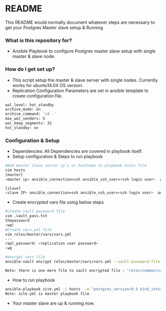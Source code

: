 # README #

This README would normally document whatever steps are necessary to get your Postgres Master slave setup & Running

### What is this repository for? ###

* Ansible Playbook to configure Postgres master slave setup with single master & slave node.

### How do I get set up? ###

* This script setup the master & slave server with single nodes. Currently works for ubuntu14.04 OS version.
* Replication Configuration Parameters are set in ansible template to create configuration file.
```sh
wal_level: hot_standby
archive_mode: on
archive_command: 'cd .'
max_wal_senders: 5
wal_keep_segments: 32
hot_standby: on
```

### Configuration & Setup ###
* Dependencies: All Dependencies are covered in playbook itself.
* Setup configuration & Steps to run playbook
```sh
#Add master slave server ip's or hostname to playbook hosts file
vim hosts
[master]
<master ip> ansible_connection=ssh ansible_ssh_user=<ssh login user>  ansible_ssh_private_key_file=<ssh pri key path>

[slave]
<slave IP> ansible_connection=ssh ansible_ssh_user=<ssh login user>  ansible_ssh_private_key_file=<ssh pri key path>
```
* Create encrypted vars file using below steps
```sh
#create vault password file
vim .vault_pass.txt
thepassword
:wq!
#Create vars.yml file
vim roles/master/vars/vars.yml
---
repl_password: <replication user password>
:wq

#envrypt vars file
ansible-vault encrypt roles/master/vars/vars.yml --vault-password-file ./.vault_pass.txt

Note: there is one more file to vault encrypted file : "roles/common/vars/spoilers.yml" default password is "machine". so decrypt it and reencrypt it with your own password.
```
* How to run playbook 
```sh
ansible-playbook site.yml -i hosts  -e "postgres_version=9.5 bind_interface=<ethernet name>" --vault-password-file ./.vault_pass.txt --sudo
Note: site.yml is master playbook file
```
* Your master slave are up & running now.